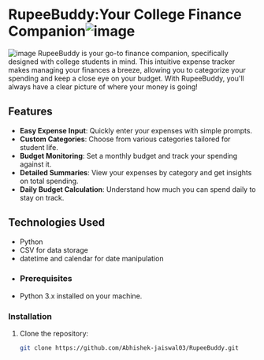 # RupeeBuddy:Your College Finance Companion![image](https://github.com/user-attachments/assets/83f59dce-c613-4ebd-9b02-97ef51a58d81)

![image](https://github.com/user-attachments/assets/83f59dce-c613-4ebd-9b02-97ef51a58d81)
RupeeBuddy is your go-to finance companion, specifically designed with college students in mind. This intuitive expense tracker makes managing your finances a breeze, allowing you to categorize your spending and keep a close eye on your budget. With RupeeBuddy, you'll always have a clear picture of where your money is going!

## Features
- **Easy Expense Input**: Quickly enter your expenses with simple prompts.
- **Custom Categories**: Choose from various categories tailored for student life.
- **Budget Monitoring**: Set a monthly budget and track your spending against it.
- **Detailed Summaries**: View your expenses by category and get insights on total spending.
- **Daily Budget Calculation**: Understand how much you can spend daily to stay on track.

## Technologies Used
- Python
- CSV for data storage
- datetime and calendar for date manipulation
- ### Prerequisites
- Python 3.x installed on your machine.
  
### Installation
1. Clone the repository:
   ```bash
   git clone https://github.com/Abhishek-jaiswal03/RupeeBuddy.git
